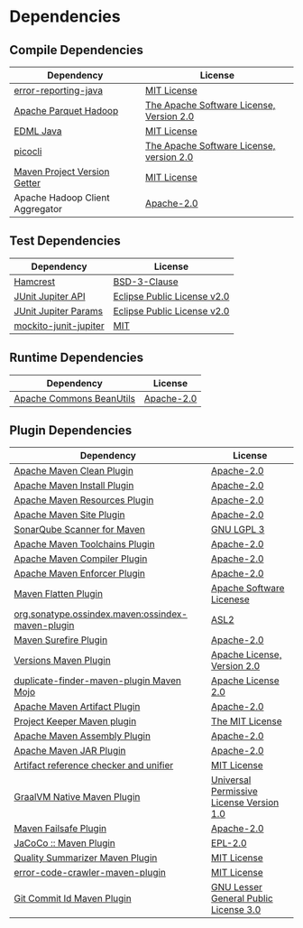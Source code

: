 <!-- @formatter:off -->
# Dependencies

## Compile Dependencies

| Dependency                        | License                                       |
| --------------------------------- | --------------------------------------------- |
| [error-reporting-java][0]         | [MIT License][1]                              |
| [Apache Parquet Hadoop][2]        | [The Apache Software License, Version 2.0][3] |
| [EDML Java][4]                    | [MIT License][5]                              |
| [picocli][6]                      | [The Apache Software License, version 2.0][7] |
| [Maven Project Version Getter][8] | [MIT License][9]                              |
| Apache Hadoop Client Aggregator   | [Apache-2.0][3]                               |

## Test Dependencies

| Dependency                  | License                           |
| --------------------------- | --------------------------------- |
| [Hamcrest][10]              | [BSD-3-Clause][11]                |
| [JUnit Jupiter API][12]     | [Eclipse Public License v2.0][13] |
| [JUnit Jupiter Params][12]  | [Eclipse Public License v2.0][13] |
| [mockito-junit-jupiter][14] | [MIT][15]                         |

## Runtime Dependencies

| Dependency                     | License         |
| ------------------------------ | --------------- |
| [Apache Commons BeanUtils][16] | [Apache-2.0][3] |

## Plugin Dependencies

| Dependency                                              | License                                        |
| ------------------------------------------------------- | ---------------------------------------------- |
| [Apache Maven Clean Plugin][17]                         | [Apache-2.0][3]                                |
| [Apache Maven Install Plugin][18]                       | [Apache-2.0][3]                                |
| [Apache Maven Resources Plugin][19]                     | [Apache-2.0][3]                                |
| [Apache Maven Site Plugin][20]                          | [Apache-2.0][3]                                |
| [SonarQube Scanner for Maven][21]                       | [GNU LGPL 3][22]                               |
| [Apache Maven Toolchains Plugin][23]                    | [Apache-2.0][3]                                |
| [Apache Maven Compiler Plugin][24]                      | [Apache-2.0][3]                                |
| [Apache Maven Enforcer Plugin][25]                      | [Apache-2.0][3]                                |
| [Maven Flatten Plugin][26]                              | [Apache Software Licenese][3]                  |
| [org.sonatype.ossindex.maven:ossindex-maven-plugin][27] | [ASL2][7]                                      |
| [Maven Surefire Plugin][28]                             | [Apache-2.0][3]                                |
| [Versions Maven Plugin][29]                             | [Apache License, Version 2.0][3]               |
| [duplicate-finder-maven-plugin Maven Mojo][30]          | [Apache License 2.0][31]                       |
| [Apache Maven Artifact Plugin][32]                      | [Apache-2.0][3]                                |
| [Project Keeper Maven plugin][33]                       | [The MIT License][34]                          |
| [Apache Maven Assembly Plugin][35]                      | [Apache-2.0][3]                                |
| [Apache Maven JAR Plugin][36]                           | [Apache-2.0][3]                                |
| [Artifact reference checker and unifier][37]            | [MIT License][38]                              |
| [GraalVM Native Maven Plugin][39]                       | [Universal Permissive License Version 1.0][40] |
| [Maven Failsafe Plugin][41]                             | [Apache-2.0][3]                                |
| [JaCoCo :: Maven Plugin][42]                            | [EPL-2.0][43]                                  |
| [Quality Summarizer Maven Plugin][44]                   | [MIT License][45]                              |
| [error-code-crawler-maven-plugin][46]                   | [MIT License][47]                              |
| [Git Commit Id Maven Plugin][48]                        | [GNU Lesser General Public License 3.0][49]    |

[0]: https://github.com/exasol/error-reporting-java/
[1]: https://github.com/exasol/error-reporting-java/blob/main/LICENSE
[2]: https://parquet.apache.org
[3]: https://www.apache.org/licenses/LICENSE-2.0.txt
[4]: https://github.com/exasol/edml-java/
[5]: https://github.com/exasol/edml-java/blob/main/LICENSE
[6]: https://picocli.info
[7]: http://www.apache.org/licenses/LICENSE-2.0.txt
[8]: https://github.com/exasol/maven-project-version-getter/
[9]: https://github.com/exasol/maven-project-version-getter/blob/main/LICENSE
[10]: http://hamcrest.org/JavaHamcrest/
[11]: https://raw.githubusercontent.com/hamcrest/JavaHamcrest/master/LICENSE
[12]: https://junit.org/junit5/
[13]: https://www.eclipse.org/legal/epl-v20.html
[14]: https://github.com/mockito/mockito
[15]: https://opensource.org/licenses/MIT
[16]: https://commons.apache.org/proper/commons-beanutils
[17]: https://maven.apache.org/plugins/maven-clean-plugin/
[18]: https://maven.apache.org/plugins/maven-install-plugin/
[19]: https://maven.apache.org/plugins/maven-resources-plugin/
[20]: https://maven.apache.org/plugins/maven-site-plugin/
[21]: http://docs.sonarqube.org/display/PLUG/Plugin+Library/sonar-scanner-maven/sonar-maven-plugin
[22]: http://www.gnu.org/licenses/lgpl.txt
[23]: https://maven.apache.org/plugins/maven-toolchains-plugin/
[24]: https://maven.apache.org/plugins/maven-compiler-plugin/
[25]: https://maven.apache.org/enforcer/maven-enforcer-plugin/
[26]: https://www.mojohaus.org/flatten-maven-plugin/
[27]: https://sonatype.github.io/ossindex-maven/maven-plugin/
[28]: https://maven.apache.org/surefire/maven-surefire-plugin/
[29]: https://www.mojohaus.org/versions/versions-maven-plugin/
[30]: https://basepom.github.io/duplicate-finder-maven-plugin
[31]: http://www.apache.org/licenses/LICENSE-2.0.html
[32]: https://maven.apache.org/plugins/maven-artifact-plugin/
[33]: https://github.com/exasol/project-keeper/
[34]: https://github.com/exasol/project-keeper/blob/main/LICENSE
[35]: https://maven.apache.org/plugins/maven-assembly-plugin/
[36]: https://maven.apache.org/plugins/maven-jar-plugin/
[37]: https://github.com/exasol/artifact-reference-checker-maven-plugin/
[38]: https://github.com/exasol/artifact-reference-checker-maven-plugin/blob/main/LICENSE
[39]: https://github.com/graalvm/native-build-tools
[40]: http://oss.oracle.com/licenses/upl
[41]: https://maven.apache.org/surefire/maven-failsafe-plugin/
[42]: https://www.jacoco.org/jacoco/trunk/doc/maven.html
[43]: https://www.eclipse.org/legal/epl-2.0/
[44]: https://github.com/exasol/quality-summarizer-maven-plugin/
[45]: https://github.com/exasol/quality-summarizer-maven-plugin/blob/main/LICENSE
[46]: https://github.com/exasol/error-code-crawler-maven-plugin/
[47]: https://github.com/exasol/error-code-crawler-maven-plugin/blob/main/LICENSE
[48]: https://github.com/git-commit-id/git-commit-id-maven-plugin
[49]: http://www.gnu.org/licenses/lgpl-3.0.txt
